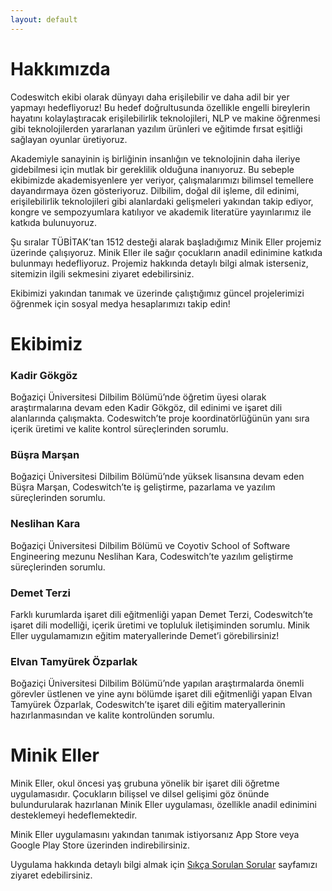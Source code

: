 ```yaml
---
layout: default
---
```


# Hakkımızda
Codeswitch ekibi olarak dünyayı daha erişilebilir ve daha adil bir yer yapmayı hedefliyoruz! Bu hedef doğrultusunda özellikle engelli bireylerin hayatını kolaylaştıracak erişilebilirlik teknolojileri, NLP ve makine öğrenmesi gibi teknolojilerden yararlanan yazılım ürünleri ve eğitimde fırsat eşitliği sağlayan oyunlar üretiyoruz.

Akademiyle sanayinin iş birliğinin insanlığın ve teknolojinin daha ileriye gidebilmesi için mutlak bir gereklilik olduğuna inanıyoruz. Bu sebeple ekibimizde akademisyenlere yer veriyor, çalışmalarımızı bilimsel temellere dayandırmaya özen gösteriyoruz. Dilbilim, doğal dil işleme, dil edinimi, erişilebilirlik teknolojileri gibi alanlardaki gelişmeleri yakından takip ediyor, kongre ve sempozyumlara katılıyor ve akademik literatüre yayınlarımız ile katkıda bulunuyoruz.

Şu sıralar TÜBİTAK’tan 1512 desteği alarak başladığımız Minik Eller projemiz üzerinde çalışıyoruz. Minik Eller ile sağır çocukların anadil edinimine katkıda bulunmayı hedefliyoruz. Projemiz hakkında detaylı bilgi almak isterseniz, sitemizin ilgili sekmesini ziyaret edebilirsiniz.

Ekibimizi yakından tanımak ve üzerinde çalıştığımız güncel projelerimizi öğrenmek için sosyal medya hesaplarımızı takip edin!

# Ekibimiz
### Kadir Gökgöz
Boğaziçi Üniversitesi Dilbilim Bölümü’nde öğretim üyesi olarak araştırmalarına devam eden Kadir Gökgöz, dil edinimi ve işaret dili alanlarında çalışmakta. Codeswitch’te proje koordinatörlüğünün yanı sıra içerik üretimi ve kalite kontrol süreçlerinden sorumlu.

### Büşra Marşan
Boğaziçi Üniversitesi Dilbilim Bölümü’nde yüksek lisansına devam eden Büşra Marşan, Codeswitch’te iş geliştirme, pazarlama ve yazılım süreçlerinden sorumlu. 

### Neslihan Kara
Boğaziçi Üniversitesi Dilbilim Bölümü ve Coyotiv School of Software Engineering mezunu Neslihan Kara, Codeswitch’te yazılım geliştirme süreçlerinden sorumlu.

### Demet Terzi
Farklı kurumlarda işaret dili eğitmenliği yapan Demet Terzi, Codeswitch’te işaret dili modelliği, içerik üretimi ve topluluk iletişiminden sorumlu. Minik Eller uygulamamızın eğitim materyallerinde Demet’i görebilirsiniz! 

### Elvan Tamyürek Özparlak
Boğaziçi Üniversitesi Dilbilim Bölümü’nde yapılan araştırmalarda önemli görevler üstlenen ve yine aynı bölümde işaret dili eğitmenliği yapan Elvan Tamyürek Özparlak, Codeswitch’te işaret dili eğitim materyallerinin hazırlanmasından ve kalite kontrolünden sorumlu.



# Minik Eller
Minik Eller, okul öncesi yaş grubuna yönelik bir işaret dili öğretme uygulamasıdır. Çocukların bilişsel ve dilsel gelişimi göz önünde bulundurularak hazırlanan Minik Eller uygulaması, özellikle anadil edinimini desteklemeyi hedeflemektedir.

Minik Eller uygulamasını yakından tanımak istiyorsanız App Store veya Google Play Store üzerinden indirebilirsiniz.

Uygulama hakkında detaylı bilgi almak için [Sıkça Sorulan Sorular](./faq.md) sayfamızı ziyaret edebilirsiniz.

